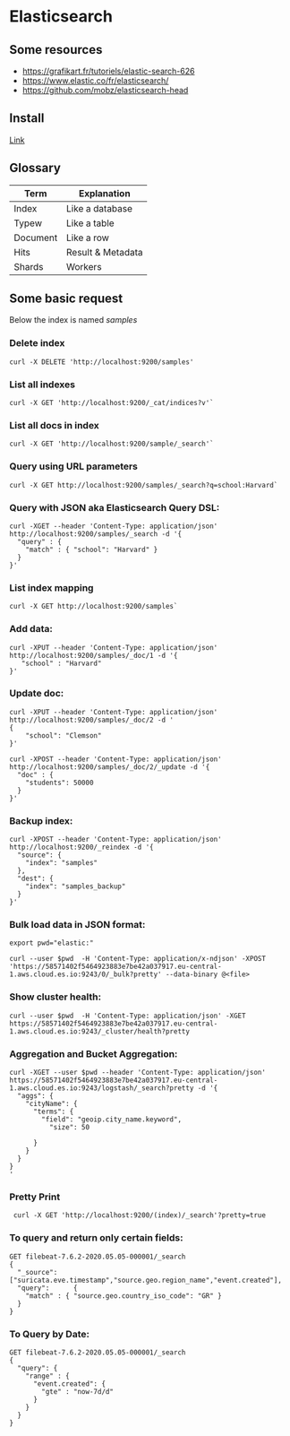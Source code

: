 # Elasticsearch

## Some resources
- https://grafikart.fr/tutoriels/elastic-search-626
- https://www.elastic.co/fr/elasticsearch/
- https://github.com/mobz/elasticsearch-head

## Install
[Link](https://www.linuxcapable.com/how-to-install-elasticsearch-on-debian-11-bullseye/)

## Glossary

| Term     | Explanation       |
| -------- | -----------       |
| Index    | Like a database   |
| Typew    | Like a table      |
| Document | Like a row        |
| Hits     | Result & Metadata |
| Shards   | Workers           |

## Some basic request

Below the index is named *samples*

### Delete index
```shell
curl -X DELETE 'http://localhost:9200/samples'
```

### List all indexes
```shell
curl -X GET 'http://localhost:9200/_cat/indices?v'`
```

### List all docs in index
```shell
curl -X GET 'http://localhost:9200/sample/_search'`
```

### Query using URL parameters
```shell
curl -X GET http://localhost:9200/samples/_search?q=school:Harvard`
```

### Query with JSON aka Elasticsearch Query DSL:
```shell
curl -XGET --header 'Content-Type: application/json' http://localhost:9200/samples/_search -d '{
  "query" : {
    "match" : { "school": "Harvard" }
  }
}'
```

### List index mapping
```shell
curl -X GET http://localhost:9200/samples`
```

### Add data:
```shell
curl -XPUT --header 'Content-Type: application/json' http://localhost:9200/samples/_doc/1 -d '{
   "school" : "Harvard"			
}'
```

### Update doc:
```shell
curl -XPUT --header 'Content-Type: application/json' http://localhost:9200/samples/_doc/2 -d '
{
    "school": "Clemson"
}'

curl -XPOST --header 'Content-Type: application/json' http://localhost:9200/samples/_doc/2/_update -d '{
  "doc" : {
    "students": 50000
  }
}'
```

### Backup index:
```shell
curl -XPOST --header 'Content-Type: application/json' http://localhost:9200/_reindex -d '{
  "source": {
    "index": "samples"
  },
  "dest": {
    "index": "samples_backup"
  }
}'
```

### Bulk load data in JSON format:
```shell
export pwd="elastic:"

curl --user $pwd  -H 'Content-Type: application/x-ndjson' -XPOST 'https://58571402f5464923883e7be42a037917.eu-central-1.aws.cloud.es.io:9243/0/_bulk?pretty' --data-binary @<file>
```

### Show cluster health:
```shell
curl --user $pwd  -H 'Content-Type: application/json' -XGET https://58571402f5464923883e7be42a037917.eu-central-1.aws.cloud.es.io:9243/_cluster/health?pretty
```

### Aggregation and Bucket Aggregation:
```shell
curl -XGET --user $pwd --header 'Content-Type: application/json'  https://58571402f5464923883e7be42a037917.eu-central-1.aws.cloud.es.io:9243/logstash/_search?pretty -d '{
  "aggs": {
    "cityName": {
      "terms": {
        "field": "geoip.city_name.keyword",
          "size": 50

      }
    }
  }
}
'
```

### Pretty Print
` curl -X GET 'http://localhost:9200/(index)/_search'?pretty=true`

### To query and return only certain fields:
```shell
GET filebeat-7.6.2-2020.05.05-000001/_search
{
  "_source": ["suricata.eve.timestamp","source.geo.region_name","event.created"],
  "query":      {
    "match" : { "source.geo.country_iso_code": "GR" }
  }
}
```

### To Query by Date:
```shell
GET filebeat-7.6.2-2020.05.05-000001/_search
{
  "query": {
    "range" : {
      "event.created": {
        "gte" : "now-7d/d"
      }
    }
  }
}
```
